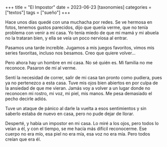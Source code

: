 +++
title = "El Impostor"
date = 2023-06-23
[taxonomies]
categories = ["textos"]
tags = ["sueño"]
+++

Hace unos días quedé con una muchacha por redes. Se ve hermosa en fotos, tenemos gustos parecidos, dijo que quería verme, que no tenía problema con venir a mi casa. Yo tenía miedo de que mi mamá y mi abuela no la trataran bien, y ella se veía un poco nerviosa al entrar. 

Pasamos una tarde increíble. Jugamos a mis juegos favoritos, vimos mis series favoritas, incluso nos besamos. Creo que quiere volver...

Pero ahora hay un hombre en mi casa. No sé quién es. Mi familia no me reconoce. Pasaron de mí al verme.

Sentí la necesidad de correr, salir de mi casa tan pronto como pudiera, pues ya no pertenezco a esta casa. Tuve mis ojos bien abiertos en por culpa de la ansiedad de que me vieran. Jamás voy a volver a un lugar donde no reconocen mi rostro, mi voz, mi piel, mis manos. Me pesa demasiado el pecho decirle adiós.

Tuve un ataque de pánico al darle la vuelta a esos sentimientos y sin saberlo estaba de nuevo en casa, pero no pude dejar de llorar.

Desperté, y había un impostor en mi casa. Lo miré a los ojos, pero todos lo veían a él, y con el tiempo, se me hacía más difícil reconocerme. Ese cuerpo no era mío, esa piel no era mía, esa voz no era mía. Pero todos creían que era él.